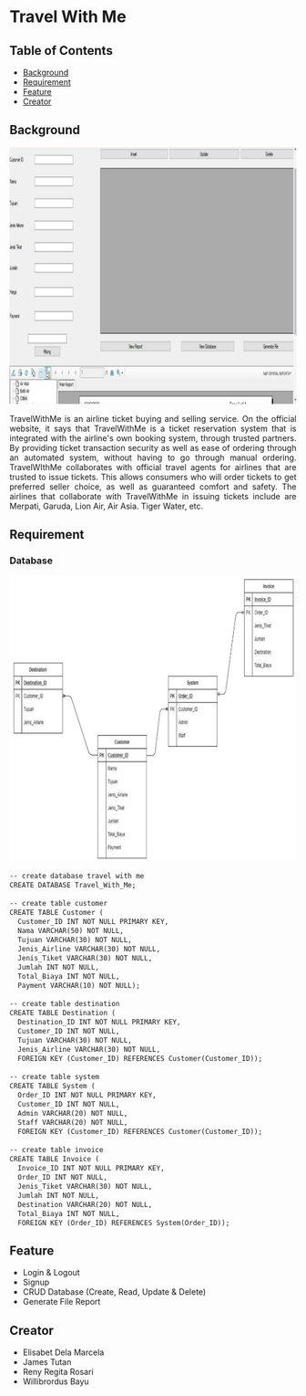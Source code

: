 # Travel With Me
## Table of Contents
* [Background](#background)
* [Requirement](#requirement)
* [Feature](#feature)
* [Creator](#creator)

## Background
<img src="https://github.com/Bayunova28/Travel_With_Me/blob/master/UAS/cover.png" height="450" width="1100">
<p align="justify">TravelWithMe is an airline ticket buying and selling service. On the official website, it says that TravelWithMe is a ticket reservation system that 
is integrated with the airline's own booking system, through trusted partners. By providing ticket transaction security as well as ease of ordering through an automated system, without having to go through manual ordering. TravelWIthMe collaborates with official travel agents for airlines that are trusted to issue tickets. This allows consumers who will order tickets to get preferred seller choice, as well as guaranteed comfort and safety. The airlines that collaborate with TravelWithMe in issuing tickets include are Merpati, Garuda, Lion Air, Air Asia. Tiger Water, etc.</p>

## Requirement
### Database
<img src="https://github.com/Bayunova28/Travel_With_Me/blob/master/UAS/erd.png" height="500" width="800">

```mysql
-- create database travel with me
CREATE DATABASE Travel_With_Me;
  
-- create table customer
CREATE TABLE Customer (
  Customer_ID INT NOT NULL PRIMARY KEY,
  Nama VARCHAR(50) NOT NULL,
  Tujuan VARCHAR(30) NOT NULL,
  Jenis_Airline VARCHAR(30) NOT NULL,
  Jenis_Tiket VARCHAR(30) NOT NULL,
  Jumlah INT NOT NULL,
  Total_Biaya INT NOT NULL,
  Payment VARCHAR(10) NOT NULL);

-- create table destination
CREATE TABLE Destination (
  Destination_ID INT NOT NULL PRIMARY KEY,
  Customer_ID INT NOT NULL,
  Tujuan VARCHAR(30) NOT NULL,
  Jenis_Airline VARCHAR(30) NOT NULL,
  FOREIGN KEY (Customer_ID) REFERENCES Customer(Customer_ID));
  
-- create table system
CREATE TABLE System (
  Order_ID INT NOT NULL PRIMARY KEY,
  Customer_ID INT NOT NULL,
  Admin VARCHAR(20) NOT NULL,
  Staff VARCHAR(20) NOT NULL,
  FOREIGN KEY (Customer_ID) REFERENCES Customer(Customer_ID));
 
-- create table invoice
CREATE TABLE Invoice (
  Invoice_ID INT NOT NULL PRIMARY KEY,
  Order_ID INT NOT NULL,
  Jenis_Tiket VARCHAR(30) NOT NULL,
  Jumlah INT NOT NULL,
  Destination VARCHAR(20) NOT NULL,
  Total_Biaya INT NOT NULL,
  FOREIGN KEY (Order_ID) REFERENCES System(Order_ID));
```

## Feature
* Login & Logout
* Signup
* CRUD Database (Create, Read, Update & Delete)
* Generate File Report

## Creator
* Elisabet Dela Marcela
* James Tutan
* Reny Regita Rosari
* Willibrordus Bayu
